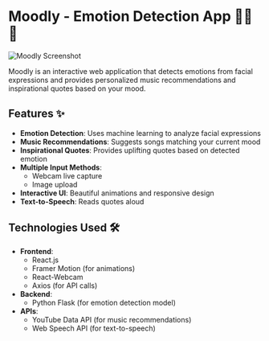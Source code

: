 # Moodly - Emotion Detection App 🧠🎵💬

![Moodly Screenshot](/screenshots/app-preview.png) <!-- Add your screenshot path here -->

Moodly is an interactive web application that detects emotions from facial expressions and provides personalized music recommendations and inspirational quotes based on your mood.

## Features ✨

- **Emotion Detection**: Uses machine learning to analyze facial expressions
- **Music Recommendations**: Suggests songs matching your current mood
- **Inspirational Quotes**: Provides uplifting quotes based on detected emotion
- **Multiple Input Methods**:
  - Webcam live capture
  - Image upload
- **Interactive UI**: Beautiful animations and responsive design
- **Text-to-Speech**: Reads quotes aloud

## Technologies Used 🛠️

- **Frontend**:
  - React.js
  - Framer Motion (for animations)
  - React-Webcam
  - Axios (for API calls)
- **Backend**:
  - Python Flask (for emotion detection model)
- **APIs**:
  - YouTube Data API (for music recommendations)
  - Web Speech API (for text-to-speech)

